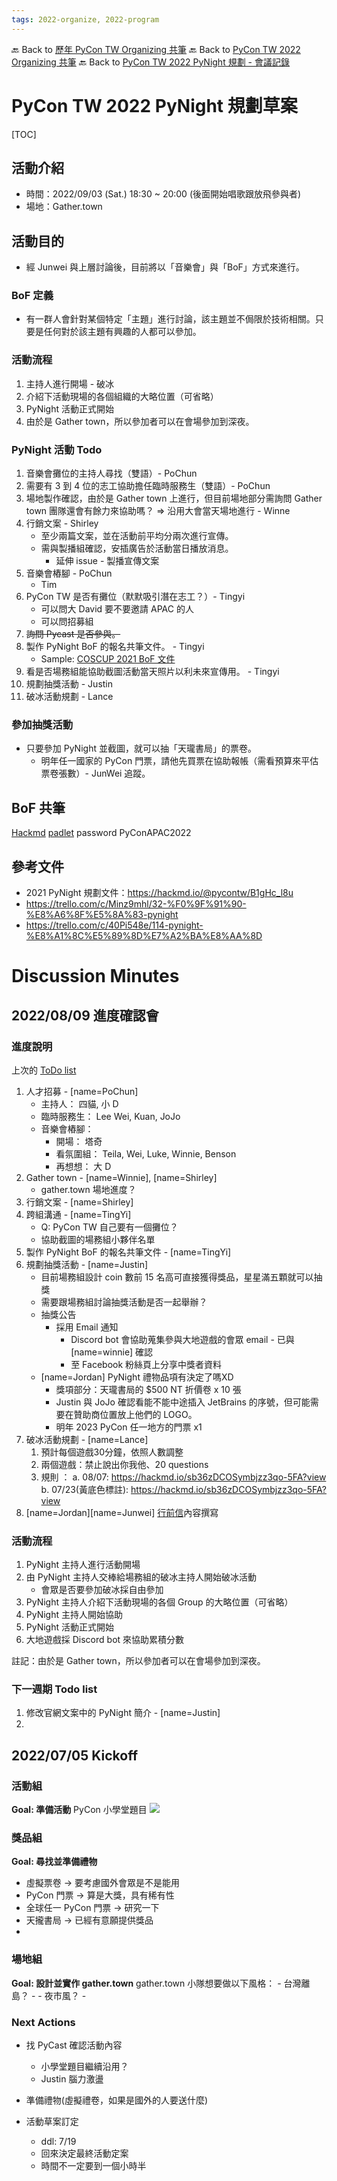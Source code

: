 ```yaml
---
tags: 2022-organize, 2022-program
---
```


🔙 Back to [歷年 PyCon TW Organizing 共筆](/ryPr7SFyP/%2FHM5mHCFKQCu7-W5ea8ITcw%3Fview)
🔙 Back to [PyCon TW 2022 Organizing 共筆](/F4qRbwIsQXWH5B6cZ6Pzyw)
🔙 Back to [PyCon TW 2022 PyNight 規劃 - 會議記錄](https://hackmd.io/ZX680NLKTJe5HGk1eURGHw?view)

# PyCon TW 2022 PyNight 規劃草案
[TOC]

## 活動介紹
- 時間：2022/09/03 (Sat.) 18:30 ~ 20:00 (後面開始唱歌跟放飛參與者)
- 場地：Gather.town

## 活動目的
- 經 Junwei 與上層討論後，目前將以「音樂會」與「BoF」方式來進行。

### BoF 定義
- 有一群人會針對某個特定「主題」進行討論，該主題並不侷限於技術相關。只要是任何對於該主題有興趣的人都可以參加。


### 活動流程
1. 主持人進行開場 - 破冰
2. 介紹下活動現場的各個組織的大略位置（可省略）
3. PyNight 活動正式開始
4. 由於是 Gather town，所以參加者可以在會場參加到深夜。

### PyNight 活動 Todo
1. 音樂會攤位的主持人尋找（雙語）- PoChun
2. 需要有 3 到 4 位的志工協助擔任臨時服務生（雙語）- PoChun
3. 場地製作確認，由於是 Gather town 上進行，但目前場地部分需詢問 Gather town 團隊還會有餘力來協助嗎？ => 沿用大會當天場地進行 - Winne
4. 行銷文案 - Shirley
   - 至少兩篇文案，並在活動前平均分兩次進行宣傳。
   - 需與製播組確認，安插廣告於活動當日播放消息。
       - 延伸 issue - 製播宣傳文案
5. 音樂會樁腳 - PoChun
    - Tim
6. PyCon TW 是否有攤位（默默吸引潛在志工？）- Tingyi
    - 可以問大 David 要不要邀請 APAC 的人
    - 可以問招募組
7. ~~詢問 Pycast 是否參與。~~
8. 製作 PyNight BoF 的報名共筆文件。 - Tingyi
   - Sample: [COSCUP 2021 BoF 文件](https://hackmd.io/MMwKq3JQSR-ky5R34vRU9g?view)
9. 看是否場務組能協助截圖活動當天照片以利未來宣傳用。 - Tingyi
10. 規劃抽獎活動 - Justin
11. 破冰活動規劃 - Lance


### 參加抽獎活動
- 只要參加 PyNight 並截圖，就可以抽「天瓏書局」的票卷。
    - 明年任一國家的 PyCon 門票，請他先買票在協助報帳（需看預算來平估票卷張數）- JunWei 追蹤。

## BoF 共筆
[Hackmd](https://hackmd.io/@pycontw/SkLQUkw25)
[padlet](https://padlet.com/PyConAPAC2022/PyNightxBoF) password PyConAPAC2022
## 參考文件
- 2021 PyNight 規劃文件：https://hackmd.io/@pycontw/B1gHc_l8u
- https://trello.com/c/Minz9mhl/32-%F0%9F%91%90-%E8%A6%8F%E5%8A%83-pynight
- https://trello.com/c/40Pi548e/114-pynight-%E8%A1%8C%E5%89%8D%E7%A2%BA%E8%AA%8D

# Discussion Minutes
## 2022/08/09 進度確認會
### 進度說明
上次的 [ToDo list](#PyNight-活動-Todo)
1. 人才招募 - [name=PoChun]
    - 主持人： 四貓, 小 D
    - 臨時服務生： Lee Wei, Kuan, JoJo
    - 音樂會樁腳：
        - 開場： 塔奇
        - 看氛圍組： Teila, Wei, Luke, Winnie, Benson
        - 再想想： 大 D
2. Gather town - [name=Winnie], [name=Shirley]
    - gather.town 場地進度？
3. 行銷文案 - [name=Shirley]
4. 跨組溝通 - [name=TingYi]
    - Q: PyCon TW 自己要有一個攤位？
    - 協助截圖的場務組小夥伴名單
5. 製作 PyNight BoF 的報名共筆文件 - [name=TingYi]
6. 規劃抽獎活動 - [name=Justin]
    - 目前場務組設計 coin 數前 15 名高可直接獲得獎品，星星滿五顆就可以抽獎
    - 需要跟場務組討論抽獎活動是否一起舉辦？
    - 抽獎公告
        - 採用 Email 通知
            - Discord bot 會協助蒐集參與大地遊戲的會眾 email - 已與 [name=winnie] 確認
            - 至 Facebook 粉絲頁上分享中獎者資料
    - [name=Jordan] PyNight 禮物品項有決定了嗎XD
        - 獎項部分：天瓏書局的 $500 NT 折價卷 x 10 張
        - Justin 與 JoJo 確認看能不能中途插入 JetBrains 的序號，但可能需要在贊助商位置放上他們的 LOGO。
        - 明年 2023 PyCon 任一地方的門票 x1
7. 破冰活動規劃 - [name=Lance]
    1. 預計每個遊戲30分鐘，依照人數調整
    2. 兩個遊戲：禁止說出你我他、20 questions
    3. 規則 ：
        a. 08/07: https://hackmd.io/sb36zDCOSymbjzz3qo-5FA?view
        b. 07/23(黃底色標註): https://hackmd.io/sb36zDCOSymbjzz3qo-5FA?view
8. [name=Jordan][name=Junwei] [行前信](https://docs.google.com/document/d/1hNqm3CyYVu0oeu-52DIwDcNuAjA9a_t3DLl_rYK-skc/edit#)內容撰寫

### 活動流程
1. PyNight 主持人進行活動開場
2. 由 PyNight 主持人交棒給場務組的破冰主持人開始破冰活動
    - 會眾是否要參加破冰採自由參加
3. PyNight 主持人介紹下活動現場的各個 Group 的大略位置（可省略）
4. PyNight 主持人開始協助
5. PyNight 活動正式開始
6. 大地遊戲採 Discord bot 來協助累積分數


註記：由於是 Gather town，所以參加者可以在會場參加到深夜。



### 下一週期 Todo list
1. 修改官網文案中的 PyNight 簡介 - [name=Justin]
2. 


## 2022/07/05 Kickoff
### 活動組
**Goal: 準備活動**
PyCon 小學堂題目
![](https://i.imgur.com/229fAd0.png)

### 獎品組
**Goal: 尋找並準備禮物**
- 虛擬票卷 -> 要考慮國外會眾是不是能用
- PyCon 門票 -> 算是大獎，具有稀有性
- 全球任一 PyCon 門票 -> 研究一下
- 天攏書局 -> 已經有意願提供獎品
- 

### 場地組
**Goal: 設計並實作 gather.town**
gather.town 小隊想要做以下風格：
    - 台灣離島？
        - 
    - 夜市風？
        - 
        
### Next Actions
- 找 PyCast 確認活動內容
    - 小學堂題目繼續沿用？
    - Justin 腦力激盪
- 準備禮物(虛擬禮卷，如果是國外的人要送什麼)

- 活動草案訂定
    - ddl: 7/19
    - 回來決定最終活動定案
    - 時間不一定要到一個小時半